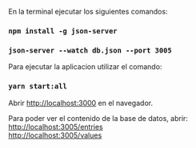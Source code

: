 En la terminal ejecutar los siguientes comandos:
### `npm install -g json-server`
### `json-server --watch db.json --port 3005`

Para ejecutar la aplicacion utilizar el comando:
### `yarn start:all`

Abrir [http://localhost:3000](http://localhost:3000) en el navegador.

Para poder ver el contenido de la base de datos, abrir:\
[http://localhost:3005/entries](http://localhost:3005/entries)\
[http://localhost:3005/values](http://localhost:3005/values)